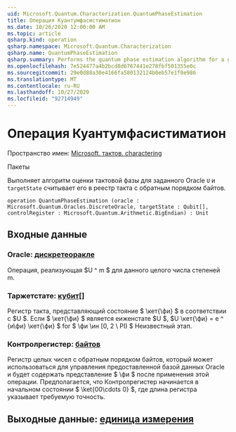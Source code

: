 ```yaml
---
uid: Microsoft.Quantum.Characterization.QuantumPhaseEstimation
title: Операция Куантумфасистиматион
ms.date: 10/26/2020 12:00:00 AM
ms.topic: article
qsharp.kind: operation
qsharp.namespace: Microsoft.Quantum.Characterization
qsharp.name: QuantumPhaseEstimation
qsharp.summary: Performs the quantum phase estimation algorithm for a given oracle `U` and `targetState`, reading the phase into a big-endian quantum register.
ms.openlocfilehash: 7e524477a4b2bcd8d6767441e278fbf501355e0c
ms.sourcegitcommit: 29e0d88a30e4166fa580132124b0eb57e1f0e986
ms.translationtype: MT
ms.contentlocale: ru-RU
ms.lasthandoff: 10/27/2020
ms.locfileid: "92714949"
---
```

# <a name="quantumphaseestimation-operation"></a>Операция Куантумфасистиматион

Пространство имен: [Microsoft. тактов. charactering](xref:Microsoft.Quantum.Characterization)

Пакеты [](https://nuget.org/packages/)


Выполняет алгоритм оценки тактовой фазы для заданного Oracle `U` и `targetState` считывает его в реестр такта с обратным порядком байтов.

```qsharp
operation QuantumPhaseEstimation (oracle : Microsoft.Quantum.Oracles.DiscreteOracle, targetState : Qubit[], controlRegister : Microsoft.Quantum.Arithmetic.BigEndian) : Unit
```


## <a name="input"></a>Входные данные

### <a name="oracle--discreteoracle"></a>Oracle: [дискретеоракле](xref:Microsoft.Quantum.Oracles.DiscreteOracle)

Операция, реализующая $U ^ m $ для данного целого числа степеней m.


### <a name="targetstate--qubit"></a>Таржетстате: [кубит](xref:microsoft.quantum.lang-ref.qubit)[]

Регистр такта, представляющий состояние $ \кет{\фи} $ в соответствии с $U $. Если $ \кет{\фи} $ является еиженстате $U $, $U \кет{\фи} = e ^ {и\фи} \кет{\фи} $ for $ \фи \ин [0, 2 \ PI) $ Неизвестный этап.


### <a name="controlregister--bigendian"></a>Контролрегистер: [байтов](xref:Microsoft.Quantum.Arithmetic.BigEndian)

Регистр целых чисел с обратным порядком байтов, который может использоваться для управления предоставленной базой данных Oracle и будет содержать представление $ \фи $ после применения этой операции. Предполагается, что Контролрегистер начинается в начальном состоянии $ \ket{00\cdots 0} $, где длина регистра указывает требуемую точность.



## <a name="output--unit"></a>Выходные данные: [единица измерения](xref:microsoft.quantum.lang-ref.unit)

